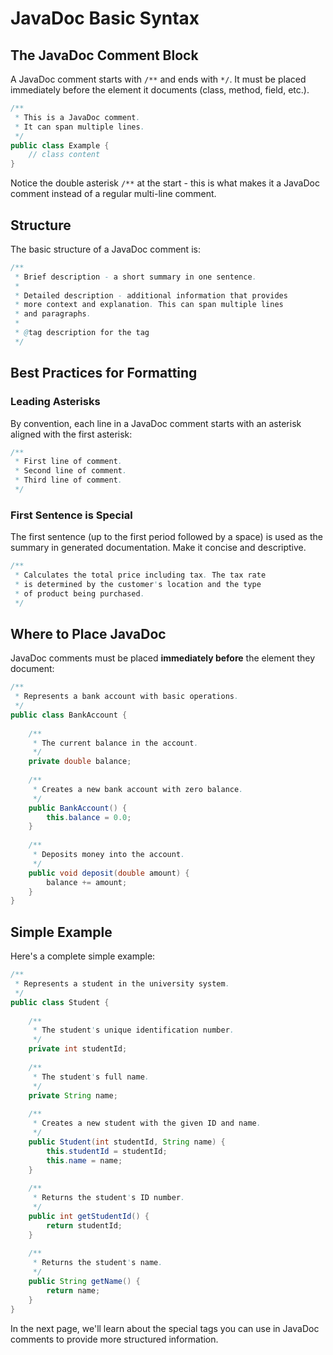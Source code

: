 # JavaDoc Basic Syntax

## The JavaDoc Comment Block

A JavaDoc comment starts with `/**` and ends with `*/`. It must be placed immediately before the element it documents (class, method, field, etc.).

```java
/**
 * This is a JavaDoc comment.
 * It can span multiple lines.
 */
public class Example {
    // class content
}
```

Notice the double asterisk `/**` at the start - this is what makes it a JavaDoc comment instead of a regular multi-line comment.

## Structure

The basic structure of a JavaDoc comment is:

```java
/**
 * Brief description - a short summary in one sentence.
 * 
 * Detailed description - additional information that provides
 * more context and explanation. This can span multiple lines
 * and paragraphs.
 * 
 * @tag description for the tag
 */
```

## Best Practices for Formatting

### Leading Asterisks
By convention, each line in a JavaDoc comment starts with an asterisk aligned with the first asterisk:

```java
/**
 * First line of comment.
 * Second line of comment.
 * Third line of comment.
 */
```

### First Sentence is Special
The first sentence (up to the first period followed by a space) is used as the summary in generated documentation. Make it concise and descriptive.

```java
/**
 * Calculates the total price including tax. The tax rate
 * is determined by the customer's location and the type
 * of product being purchased.
 */
```

## Where to Place JavaDoc

JavaDoc comments must be placed **immediately before** the element they document:

```java
/**
 * Represents a bank account with basic operations.
 */
public class BankAccount {
    
    /**
     * The current balance in the account.
     */
    private double balance;
    
    /**
     * Creates a new bank account with zero balance.
     */
    public BankAccount() {
        this.balance = 0.0;
    }
    
    /**
     * Deposits money into the account.
     */
    public void deposit(double amount) {
        balance += amount;
    }
}
```

## Simple Example

Here's a complete simple example:

```java
/**
 * Represents a student in the university system.
 */
public class Student {
    
    /**
     * The student's unique identification number.
     */
    private int studentId;
    
    /**
     * The student's full name.
     */
    private String name;
    
    /**
     * Creates a new student with the given ID and name.
     */
    public Student(int studentId, String name) {
        this.studentId = studentId;
        this.name = name;
    }
    
    /**
     * Returns the student's ID number.
     */
    public int getStudentId() {
        return studentId;
    }
    
    /**
     * Returns the student's name.
     */
    public String getName() {
        return name;
    }
}
```

In the next page, we'll learn about the special tags you can use in JavaDoc comments to provide more structured information.

